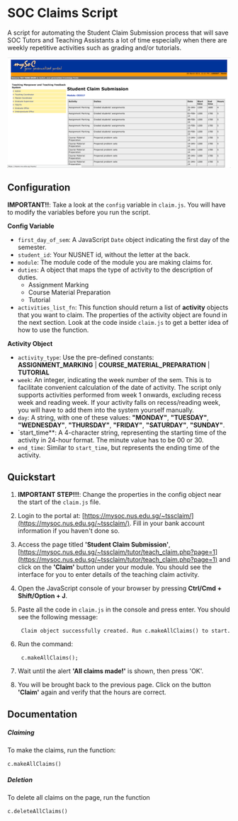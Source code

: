 SOC Claims Script
=================

A script for automating the Student Claim Submission process that will save SOC Tutors and Teaching Assistants a lot of time especially when there are weekly repetitive activities such as grading and/or tutorials.

![Screenshot](img/screenshot.png)

Configuration
--

**IMPORTANT!!**: Take a look at the `config` variable in `claim.js`. You will have to modify the variables before you run the script.

**Config Variable**

- `first_day_of_sem`: A JavaScript `Date` object indicating the first day of the semester.
- `student_id`: Your NUSNET id, without the letter at the back.
- `module`: The module code of the module you are making claims for.
- `duties`: A object that maps the type of activity to the description of duties.
	- Assignment Marking
	- Course Material Preparation
	- Tutorial
- `activities_list_fn`: This function should return a list of **activity** objects that you want to claim. The properties of the activity object are found in the next section. Look at the code inside `claim.js` to get a better idea of how to use the function.

**Activity Object**

- `activity_type`: Use the pre-defined constants: **ASSIGNMENT_MARKING** | **COURSE_MATERIAL_PREPARATION** | **TUTORIAL**
- `week`: An integer, indicating the week number of the sem. This is to facilitate convenient calculation of the date of activity. The script only supports activities performed from week 1 onwards, excluding recess week and reading week. If your activity falls on recess/reading week, you will have to add them into the system yourself manually.
- `day`: A string, with one of these values: **"MONDAY"**, **"TUESDAY"**, **"WEDNESDAY"**, **"THURSDAY"**, **"FRIDAY"**, **"SATURDAY"**, **"SUNDAY"**.
- `start_time**: A 4-character string, representing the starting time of the activity in 24-hour format. The minute value has to be 00 or 30.
- `end_time`: Similar to `start_time`, but represents the ending time of the activity. 


Quickstart
--

1. **IMPORTANT STEP!!!**: Change the properties in the config object near the start of the `claim.js` file.
2. Login to the portal at: [https://mysoc.nus.edu.sg/~tssclaim/](https://mysoc.nus.edu.sg/~tssclaim/). Fill in your bank account information if you haven't done so.
3. Access the page titled **'Student Claim Submission'**, [https://mysoc.nus.edu.sg/~tssclaim/tutor/teach_claim.php?page=1](https://mysoc.nus.edu.sg/~tssclaim/tutor/teach_claim.php?page=1) and click on the **'Claim'** button under your module. You should see the interface for you to enter details of the teaching claim activity.
4. Open the JavaScript console of your browser by pressing **Ctrl/Cmd + Shift/Option + J**.
5. Paste all the code in `claim.js` in the console and press enter. You should see the following message:
    
        Claim object successfully created. Run c.makeAllClaims() to start.


6. Run the command:

        c.makeAllClaims();


7. Wait until the alert **'All claims made!'** is shown, then press 'OK'.
8. You will be brought back to the previous page. Click on the button **'Claim'** again and verify that the hours are correct.


Documentation
--

##### Claiming #####

To make the claims, run the function:
   
    c.makeAllClaims()

##### Deletion #####

To delete all claims on the page, run the function 
    
    c.deleteAllClaims()

